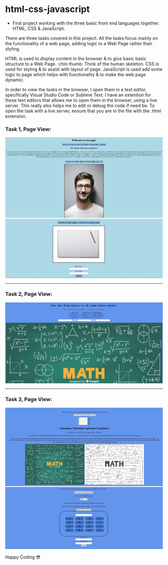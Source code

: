 # html-css-javascript
* First project working with the three basic front end languages together. HTML, CSS & JavaScript.

<p>
There are three tasks covered in this project.
All the tasks focus mainly on the functionality of a web page, adding logic to a Web Page rather than styling.
</p>

<p>
HTML is used to display content in the browser & to gice basic basic structure to a Web Page.
<span>:chin thumb:</span> Think of the human skeleton.
CSS is used for styling & to assist with layout of page.
JavaScript is used add some logic to page which helps with functionality & to make the web page dynamic.
</p>

<p>
In order to view the tasks in the browser, I open them in a text editor, specifically Visual Studio Code or Sublime Text. I have an extention for these text editors that allows me to open them in the browser, using a live server. This really also helps me to edit or debug the code if need be. To open the task with a live server, ensure that you are in the file with the .html extension.
</p>

### Task 1, Page View:
<img src="/Compiled Tasks/images/task1-1.JPG" alt="Page View">
<img src="Compiled Tasks/images/task1-2.JPG" alt="Page View">

<hr/>

### Task 2, Page View:
<img src="/Compiled Tasks/images/task2-1.JPG" alt="Page View">

<hr/>

### Task 3, Page View:
<img src="/Compiled Tasks/images/task3-1.JPG" alt="Page View">
<img src="Compiled Tasks/images/task3-2.JPG" alt="Page View">

<span>Happy Coding :sunglasses:</span>



